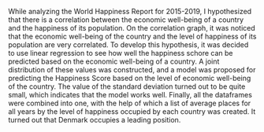 While analyzing the World Happiness Report for 2015-2019, I hypothesized that there is a correlation between the economic well-being of a country and the happiness of its population. On the correlation graph, it was noticed that the economic well-being of the country and the level of happiness of its population are very correlated. To develop this hypothesis, it was decided to use linear regression to see how well the happiness schore can be predicted based on the economic well-being of a country. A joint distribution of these values was constructed, and a model was proposed for predicting the Happiness Score based on the level of economic well-being of the country. The value of the standard deviation turned out to be quite small, which indicates that the model works well. 
Finally, all the dataframes were combined into one, with the help of which a list of average places for all years by the level of happiness occupied by each country was created. It turned out that Denmark occupies a leading position.
